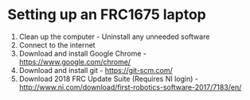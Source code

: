 # Setting up an FRC1675 laptop

1. Clean up the computer - Uninstall any unneeded software
2. Connect to the internet
3. Download and install Google Chrome - https://www.google.com/chrome/
4. Download and install git - https://git-scm.com/
5. Download 2018 FRC Update Suite (Requires NI login) - http://www.ni.com/download/first-robotics-software-2017/7183/en/

